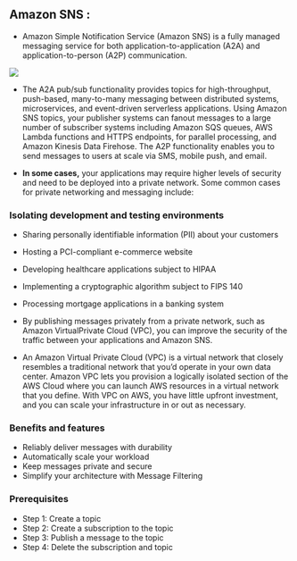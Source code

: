 ## Amazon SNS :

- Amazon Simple Notification Service (Amazon SNS) is a fully managed messaging service for both application-to-application (A2A) and application-to-person (A2P) communication.

![](https://d2908q01vomqb2.cloudfront.net/1b6453892473a467d07372d45eb05abc2031647a/2018/11/15/SNS-AWS-KMS.png)

- The A2A pub/sub functionality provides topics for high-throughput, push-based, many-to-many messaging between distributed systems, microservices, and event-driven serverless applications. Using Amazon SNS topics, your publisher systems can fanout messages to a large number of subscriber systems including Amazon SQS queues, AWS Lambda functions and HTTPS endpoints, for parallel processing, and Amazon Kinesis Data Firehose. The A2P functionality enables you to send messages to users at scale via SMS, mobile push, and email.

* **In some cases,** your applications may require higher levels of security and need to be deployed into a private network. Some common cases for private networking and messaging include:

### Isolating development and testing environments

- Sharing personally identifiable information (PII) about your customers
- Hosting a PCI-compliant e-commerce website
- Developing healthcare applications subject to HIPAA
- Implementing a cryptographic algorithm subject to FIPS 140
- Processing mortgage applications in a banking system
- By publishing messages privately from a private network, such as Amazon VirtualPrivate Cloud (VPC), you can improve the security of the traffic between your applications and Amazon SNS.

- An Amazon Virtual Private Cloud (VPC) is a virtual network that closely resembles a traditional network that you’d operate in your own data center. Amazon VPC lets you provision a logically isolated section of the AWS Cloud where you can launch AWS resources in a virtual network that you define. With VPC on AWS, you have little upfront investment, and you can scale your infrastructure in or out as necessary.

### Benefits and features
* Reliably deliver messages with durability
* Automatically scale your workload
* Keep messages private and secure
* Simplify your architecture with Message Filtering


### Prerequisites
* Step 1: Create a topic
* Step 2: Create a subscription to the topic
* Step 3: Publish a message to the topic
* Step 4: Delete the subscription and topic